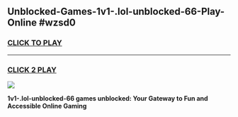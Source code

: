 
## Unblocked-Games-1v1-.lol-unblocked-66-Play-Online #wzsd0
<h3>
<a href="https://news.freeplayer.one?title=1v1-.lol-unblocked-66&ref=3">CLICK TO PLAY</a></h3>
<hr>

<h3>
<a href="https://news.freeplayer.one?title=1v1-.lol-unblocked-66&ref=3">CLICK 2 PLAY</a>
  
</h3>

<a href="https://news.freeplayer.one?title=1v1-.lol-unblocked-66&ref=3"><img src="https://clearcache.store/games.png"></a>


**1v1-.lol-unblocked-66 games unblocked: Your Gateway to Fun and Accessible Online Gaming**
